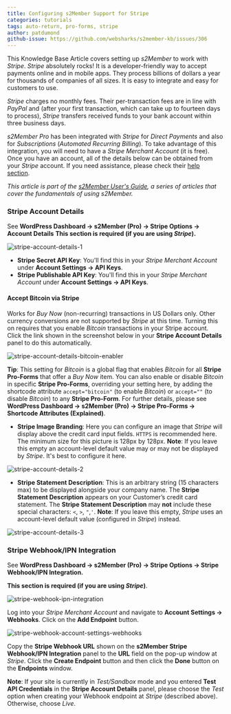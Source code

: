 ```yaml
---
title: Configuring s2Member Support for Stripe
categories: tutorials
tags: auto-return, pro-forms, stripe
author: patdumond
github-issue: https://github.com/websharks/s2member-kb/issues/306
---
```


This Knowledge Base Article covers setting up *s2Member* to work with *Stripe*. *Stripe* absolutely rocks! It is a developer-friendly way to accept payments online and in mobile apps. They process billions of dollars a year for thousands of companies of all sizes. It is easy to integrate and easy for customers to use.

*Stripe* charges no monthly fees. Their per-transaction fees are in line with *PayPal* and (after your first transaction, which can take up to fourteen days to process), *Stripe*  transfers received funds to your bank account within three business days. 

*s2Member Pro* has been integrated with *Stripe* for *Direct Payments* and also for *Subscriptions* (*Automated Recurring Billing*). To take advantage of this integration, you will need to have a *Stripe Merchant Account* (it is free). Once you have an account, all of the details below can be obtained from your *Stripe* account. If you need assistance, please check their [help section](http://www.s2member.com/r/stripe-help/).

*This article is part of the [s2Member User's Guide](http://s2member.com/kb/kb-tag/s2member-users-guide/), a series of articles that cover the fundamentals of using s2Member.*

### Stripe Account Details

See **WordPress Dashboard → s2Member (Pro) → Stripe Options → Account Details**
**This section is required (if you are using *Stripe*).**

![stripe-account-details-1](https://cloud.githubusercontent.com/assets/9320495/15786597/774754e6-298b-11e6-9617-4938d16369cc.jpg)

- **Stripe Secret API Key**: You'll find this in your *Stripe Merchant Account* under **Account Settings → API Keys**.
- **Stripe Publishable API Key**: You'll find this in your *Stripe Merchant Account* under **Account Settings → API Keys**.

#### Accept Bitcoin via Stripe

Works for *Buy Now* (non-recurring) transactions in US Dollars only. Other currency conversions are not supported by *Stripe* at this time. Turning this on requires that you enable *Bitcoin* transactions in your Stripe account. Click the link shown in the screenshot below in your **Stripe Account Details** panel to do this automatically.

![stripe-account-details-bitcoin-enabler](https://cloud.githubusercontent.com/assets/9320495/15786676/f3a9d40a-298b-11e6-8350-08b34c0249c8.jpg)

**Tip**: This setting for *Bitcoin* is a global flag that enables *Bitcoin* for all **Stripe Pro-Forms** that offer a *Buy Now* item. You can also enable or disable *Bitcoin* in specific **Stripe Pro-Forms**, overriding your setting here, by adding the shortcode attribute `accept="bitcoin"` (to enable *Bitcoin*) or `accept=""` (to disable *Bitcoin*) to any **Stripe Pro-Form**. For further details, please see **WordPress Dashboard → s2Member (Pro) → Stripe Pro-Forms → Shortcode Attributes (Explained)**.

- **Stripe Image Branding**: Here you can configure an image that *Stripe* will display above the credit card input fields. `HTTPS` is recommended here. The minimum size for this picture is 128px  by 128px. **Note**: If you leave this empty an account-level default value may or may not be displayed by *Stripe*. It's best to configure it here.

![stripe-account-details-2](https://cloud.githubusercontent.com/assets/9320495/15786688/fed68d28-298b-11e6-91cf-ed0a8b2bd138.jpg)

- **Stripe Statement Description**: This is an arbitrary string (15 characters max) to be displayed alongside your company name. The **Stripe Statement Description** appears on your Customer’s credit card statement. The **Stripe Statement Description** may **not** include these special characters: `<`, `>`, `"`,`'`. **Note**: If you leave this empty, *Stripe* uses an account-level default value (configured in *Stripe*) instead.

![stripe-account-details-3](https://cloud.githubusercontent.com/assets/9320495/15786708/12287f58-298c-11e6-938e-92dceffc8b5a.jpg)

### Stripe Webhook/IPN Integration

See **WordPress Dashboard → s2Member (Pro) → Stripe Options → Stripe Webhook/IPN Integration.**

**This section is required (if you are using *Stripe*)**. 

![stripe-webhook-ipn-integration](https://cloud.githubusercontent.com/assets/9320495/15786715/1c7fd6f4-298c-11e6-9b86-e6dfff0c37c7.jpg)

Log into your *Stripe Merchant Account* and navigate to **Account Settings → Webhooks**. Click on the **Add Endpoint** button.

![stripe-webhook-account-settings-webhooks](https://cloud.githubusercontent.com/assets/9320495/15786718/2291dca4-298c-11e6-91f3-cf28a23c86b6.jpg)

Copy the **Stripe Webhook URL** shown on the **s2Member Stripe Webhook/IPN Integration** panel to the **URL** field on the pop-up window at *Stripe*. Click the **Create Endpoint** button and then click the **Done** button on the **Endpoints** window.

**Note**: If your site is currently in *Test/Sandbox* mode and you entered **Test API Credentials** in the **Stripe Account Details** panel, please choose the *Test* option when creating your Webhook endpoint at *Stripe* (described above). Otherwise, choose *Live*.

